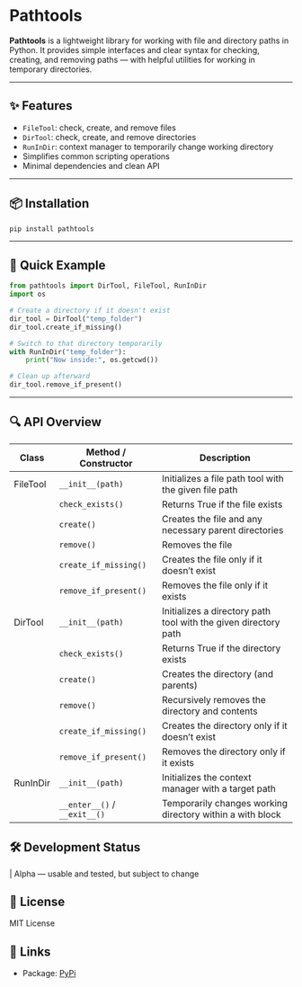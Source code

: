 # Pathtools

**Pathtools** is a lightweight library for working with file and directory paths in Python. It provides simple interfaces and clear syntax for checking, creating, and removing paths — with helpful utilities for working in temporary directories.

---

## ✨ Features

- `FileTool`: check, create, and remove files
- `DirTool`: check, create, and remove directories
- `RunInDir`: context manager to temporarily change working directory
- Simplifies common scripting operations
- Minimal dependencies and clean API

---

## 📦 Installation

```bash
pip install pathtools
```

---

## 🚀 Quick Example

```python
from pathtools import DirTool, FileTool, RunInDir
import os

# Create a directory if it doesn't exist
dir_tool = DirTool("temp_folder")
dir_tool.create_if_missing()

# Switch to that directory temporarily
with RunInDir("temp_folder"):
    print("Now inside:", os.getcwd())

# Clean up afterward
dir_tool.remove_if_present()

```

---

## 🔍 API Overview

| Class | Method / Constructor| Description|
|-------|---------------------|------------|
| FileTool | `__init__(path)` | Initializes a file path tool with the given file path |
|          | `check_exists()` | Returns True if the file exists |
|          | `create()` | Creates the file and any necessary parent directories |
|          | `remove()` | Removes the file |
|          | `create_if_missing()` | Creates the file only if it doesn’t exist |
|          | `remove_if_present()` | Removes the file only if it exists |
| DirTool  | `__init__(path)` | Initializes a directory path tool with the given directory path |
|          | `check_exists()` | Returns True if the directory exists |
|          | `create()` | Creates the directory (and parents) |
|          | `remove()` | Recursively removes the directory and contents |
|          | `create_if_missing()` | Creates the directory only if it doesn’t exist |
|          | `remove_if_present()` | Removes the directory only if it exists |
| RunInDir | `__init__(path)` | Initializes the context manager with a target path |
|          | `__enter__()` / `__exit__()` | Temporarily changes working directory within a with block |

## 🛠 Development Status

| Alpha — usable and tested, but subject to change

## 📄 License
MIT License

## 🔗 Links

* Package: [PyPi](https://pypi.org/project/pathtools/)
